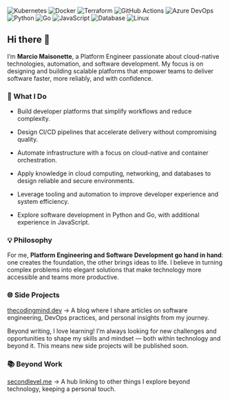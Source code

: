 ![Kubernetes](https://img.shields.io/badge/Kubernetes-326CE5?logo=kubernetes&logoColor=white&style=flat-square) ![Docker](https://img.shields.io/badge/Docker-2496ED?logo=docker&logoColor=white&style=flat-square) ![Terraform](https://img.shields.io/badge/Terraform-7B42BC?logo=terraform&logoColor=white&style=flat-square) ![GitHub Actions](https://img.shields.io/badge/GitHub%20Actions-2088FF?logo=github-actions&logoColor=white&style=flat-square) ![Azure DevOps](https://img.shields.io/badge/Azure%20DevOps-0078D7?logo=azure-devops&logoColor=white&style=flat-square) ![Python](https://img.shields.io/badge/Python-3776AB?logo=python&logoColor=white&style=flat-square) ![Go](https://img.shields.io/badge/Go-00ADD8?logo=go&logoColor=white&style=flat-square) ![JavaScript](https://img.shields.io/badge/JavaScript-F7DF1E?logo=javascript&logoColor=black&style=flat-square) ![Database](https://img.shields.io/badge/Database-4479A1?logo=databricks&logoColor=white&style=flat-square) ![Linux](https://img.shields.io/badge/Linux-FCC624?logo=linux&logoColor=black&style=flat-square)  
## Hi there 👋

I’m **Marcio Maisonette**, a Platform Engineer passionate about cloud-native technologies, automation, and software development. My focus is on designing and building scalable platforms that empower teams to deliver software faster, more reliably, and with confidence.

### 🚀 What I Do
- Build developer platforms that simplify workflows and reduce complexity.

- Design CI/CD pipelines that accelerate delivery without compromising quality.

- Automate infrastructure with a focus on cloud-native and container orchestration.

- Apply knowledge in cloud computing, networking, and databases to design reliable and secure environments.

- Leverage tooling and automation to improve developer experience and system efficiency.

- Explore software development in Python and Go, with additional experience in JavaScript.

### 💡 Philosophy
For me, **Platform Engineering and Software Development go hand in hand**: one creates the foundation, the other brings ideas to life. I believe in turning complex problems into elegant solutions that make technology more accessible and teams more productive.  

### 🌐 Side Projects
[thecodingmind.dev](https://thecodingmind.dev) → A blog where I share articles on software engineering, DevOps practices, and personal insights from my journey.  

Beyond writing, I love learning! I’m always looking for new challenges and opportunities to shape my skills and mindset — both within technology and beyond it. This means new side projects will be published soon.  

### 📚 Beyond Work
[secondlevel.me](https://secondlevel.me) → A hub linking to other things I explore beyond technology, keeping a personal touch.  
